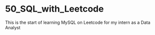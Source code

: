 # 50_SQL_with_Leetcode
This is the start of learning MySQL on Leetcode for my intern as a Data Analyst
